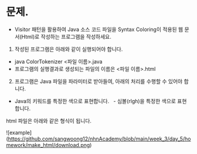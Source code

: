 # 문제.
- Visitor 패턴을 활용하여 Java 소스 코드 파일을 Syntax Coloring이 적용된 웹 문서(Html)로 작성하는 프로그램을 작성하세요.
1. 작성된 프로그램은 아래와 같이 실행되어야 합니다.
  - java ColorTokenizer <파일 이름>.java
  - 프로그램의 실행결과로 생성되는 파일의 이름은 <파일 이름>.html
   
2. 프로그램은 Java 파일을 파라미터로 받아들여, 아래의 처리를 수행할 수 있어야 합니다.
  - Java의 키워드를 특정한 색으로 표현합니다.
  - 심볼(rlgh)을 특정한 색으로 표현합니다.


html 파일은 아래와 같은 형식이 됩니다.

![example] (https://github.com/sangwoong12/nhnAcademy/blob/main/week_3/day_5/homework/make_html/download.png)


